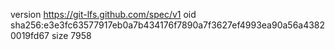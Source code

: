 version https://git-lfs.github.com/spec/v1
oid sha256:e3e3fc63577917eb0a7b434176f7890a7f3627ef4993ea90a56a43820019fd67
size 7958
